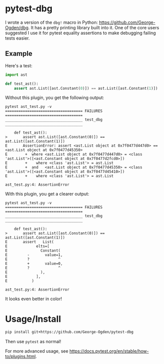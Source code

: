 # pytest-dbg

I wrote a version of the `dbg!` macro in Python: https://github.com/George-Ogden/dbg.
It has a pretty printing library built into it.
One of the core users suggested I use it for pytest equality assertions to make debugging failing tests easier.

## Example

Here's a test:

```python
import ast

def test_ast():
    assert ast.List([ast.Constant(0)]) == ast.List([ast.Constant(1)])
```

Without this plugin, you get the following output:

```
pytest ast_test.py -v
=================================== FAILURES ===================================
___________________________________ test_dbg ___________________________________

    def test_ast():
>       assert ast.List([ast.Constant(0)]) == ast.List([ast.Constant(1)])
E       AssertionError: assert <ast.List object at 0x7f0477d447d0> == <ast.List object at 0x7f0477d45350>
E        +  where <ast.List object at 0x7f0477d447d0> = <class 'ast.List'>([<ast.Constant object at 0x7f0477d2fcd0>])
E        +    where <class 'ast.List'> = ast.List
E        +  and   <ast.List object at 0x7f0477d45350> = <class 'ast.List'>([<ast.Constant object at 0x7f0477d45410>])
E        +    where <class 'ast.List'> = ast.List

ast_test.py:4: AssertionError
```

With this plugin, you get a clearer output:

```
pytest ast_test.py -v
=================================== FAILURES ===================================
___________________________________ test_dbg ___________________________________

    def test_ast():
>       assert ast.List([ast.Constant(0)]) == ast.List([ast.Constant(1)])
E       assert   List(
E             elts=[
E               Constant(
E         -       value=1,
E         ?             ^
E         +       value=0,
E         ?             ^
E               ),
E             ],
E           )

ast_test.py:4: AssertionError
```

It looks even better in color!

# Usage/Install

```bash
pip install git+https://github.com/George-Ogden/pytest-dbg
```

Then use `pytest` as normal!

For more advanced usage, see https://docs.pytest.org/en/stable/how-to/plugins.html.
